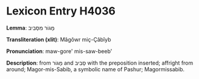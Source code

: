 # Lexicon Entry H4036

**Lemma**: מָגוֹר מִסָּבִיב

**Transliteration (xlit)**: Mâgôwr miç-Çâbîyb

**Pronunciation**: maw-gore' mis-saw-beeb'

**Description**:
from מָגוֹר and סָבִיב with the preposition inserted; affright from around; Magor-mis-Sabib, a symbolic name of Pashur; Magormissabib.
